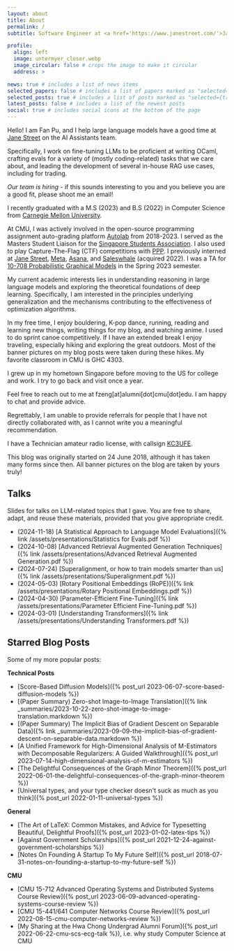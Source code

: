 ```yaml
---
layout: about
title: About
permalink: /
subtitle: Software Engineer at <a href='https://www.janestreet.com/'>Jane Street</a>. Currently located in New York, NY, USA.

profile:
  align: left
  image: untermyer_closer.webp
  image_circular: false # crops the image to make it circular
  address: >

news: true # includes a list of news items
selected_papers: false # includes a list of papers marked as "selected={true}"
selected_posts: true # includes a list of posts marked as "selected={true}"
latest_posts: false # includes a list of the newest posts
social: true # includes social icons at the bottom of the page
---
```


Hello! I am Fan Pu, and I help large language models have a good time at [Jane Street](https://www.janestreet.com/) on the AI Assistants team.

Specifically, I work on fine-tuning LLMs to be proficient at writing OCaml,
crafting evals for a variety of (mostly coding-related) tasks that we care
about, and leading the development of several in-house RAG use cases, including
for trading. 

*Our team is hiring* - if this sounds interesting to you and you believe you are
a good fit, please shoot me an email!

I recently graduated with a M.S (2023) and B.S (2022) in Computer
Science from [Carnegie Mellon University](https://www.cmu.edu/).

At CMU, I was actively involved in the open-source programming assignment
auto-grading platform [Autolab](https://autolabproject.com/) from 2018-2023. I
served as the Masters Student Liaison for the [Singapore Students
Association](https://cmussa.org/). I also used to play Capture-The-Flag (CTF)
competitions with [PPP](https://pwning.net/). I previously interned at [Jane
Street](https://www.janestreet.com/), [Meta](https://about.meta.com/),
[Asana](https://asana.com/), and [Saleswhale](https://www.saleswhale.com/)
(acquired 2022). I was a TA for [10-708 Probabilistic Graphical
Models](https://andrejristeski.github.io/10708-S23/) in the Spring 2023
semester.

My current academic interests lies in understanding reasoning in large language
models and exploring the theoretical foundations of deep learning. Specifically,
I am interested in the principles underlying generalization and the mechanisms
contributing to the effectiveness of optimization algorithms.

In my free time, I enjoy bouldering, K-pop dance, running, reading and
learning new things, writing things for my blog, and watching anime. I used to
do sprint canoe competitively. If I have an extended break I enjoy traveling,
especially hiking and exploring the great outdoors. Most of the banner pictures
on my blog posts were taken during these hikes. My favorite classroom in CMU is
GHC 4303.

I grew up in my hometown Singapore before moving to the US for college and work.
I try to go back and visit once a year.

Feel free to reach out to me at fzeng[at]alumni[dot]cmu[dot]edu. I am happy to
chat and provide advice.

Regrettably, I am unable to provide referrals for people that I have not
directly collaborated with, as I cannot write you a meaningful recommendation.

I have a Technician amateur radio license, with callsign 
[KC3UFE](https://www.fccbulletin.com/callsign/?q=KC3UFE).

This blog was originally started on 24 June 2018, although it has taken many
forms since then. All banner pictures on the blog are taken by yours truly!

## Talks

Slides for talks on LLM-related topics that I gave.
You are free to share, adapt, and reuse these
materials, provided that you give appropriate credit.

- (2024-11-18) [A Statistical Approach to Language Model Evaluations]({% link
  /assets/presentations/Statistics for Evals.pdf %})
- (2024-10-08) [Advanced Retrieval Augmented Generation Techniques]({% link
  /assets/presentations/Advanced Retrieval Augmented Generation.pdf %})
- (2024-07-24) [Superalignment, or how to train models smarter than us]({% link
  /assets/presentations/Superalignment.pdf %})
- (2024-05-03) [Rotary Positional Embeddings (RoPE)]({% link
  /assets/presentations/Rotary Positional Embeddings.pdf %})
- (2024-04-30) [Parameter-Efficient Fine-Tuning]({% link
  /assets/presentations/Parameter Efficient Fine-Tuning.pdf %})
- (2024-03-01) [Understanding Transformers]({% link
  /assets/presentations/Understanding Transformers.pdf %})


## Starred Blog Posts

Some of my more popular posts:

**Technical Posts**

- [Score-Based Diffusion Models]({% post_url 2023-06-07-score-based-diffusion-models %})
- [(Paper Summary) Zero-shot Image-to-Image Translation]({% link _summaries/2023-10-22-zero-shot-image-to-image-translation.markdown %})
- [(Paper Summary) The Implicit Bias of Gradient Descent on Separable Data]({% link _summaries/2023-09-09-the-implicit-bias-of-gradient-descent-on-separable-data.markdown %})
- [A Unified Framework for High-Dimensional Analysis of M-Estimators with Decomposable Regularizers: A Guided Walkthrough]({% post_url 2023-07-14-high-dimensional-analysis-of-m-estimators %})
- [The Delightful Consequences of the Graph Minor Theorem]({% post_url 2022-06-01-the-delightful-consequences-of-the-graph-minor-theorem %})
- [Universal types, and your type checker doesn't suck as much as you think]({% post_url 2022-01-11-universal-types %})

**General**

- [The Art of LaTeX: Common Mistakes, and Advice for Typesetting Beautiful, Delightful Proofs]({% post_url 2023-01-02-latex-tips %})
- [Against Government Scholarships]({% post_url
  2021-12-24-against-government-scholarships %})
- [Notes On Founding A Startup To My Future Self]({% post_url
  2018-07-31-notes-on-founding-a-startup-to-my-future-self %})

**CMU**

- [CMU 15-712 Advanced Operating Systems and Distributed Systems Course Review]({% post_url 2023-06-09-advanced-operating-systems-course-review %})
- [CMU 15-441/641 Computer Networks Course Review]({% post_url 2022-08-15-cmu-computer-networks-review %})
- [My Sharing at the Hwa Chong Undergrad Alumni Forum]({% post_url
  2022-06-22-cmu-scs-ecg-talk %}), i.e. why study Computer Science at CMU
